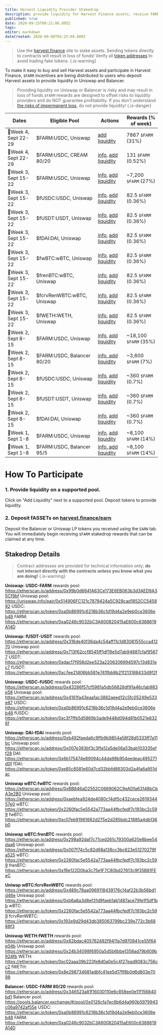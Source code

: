 ```yaml
---
title: Harvest Liquidity Provider Stakedrop
description: provide liquidity for Harvest Finance assets, receive FARM
published: true
date: 2020-09-25T09:21:06.895Z
tags: 
editor: markdown
dateCreated: 2020-09-08T04:25:04.809Z
---
```


> Use the [harvest.finance](https://harvest.finance) site to stake assets. Sending tokens directly to contracts will result in loss of funds! Verify all [token addresses](https://github.com/harvest-finance/harvest) to avoid trading fake tokens.
{.is-warning}

To make it easy to buy and sell Harvest assets and participate in Harvest Finance, `$FARM` incentives are being distributed to users who deposit Harvest assets to provide liquidity in Uniswap and Balancer.

> Providing liquidity on Uniswap or Balancer is risky and may result in loss of funds.`$FARM` rewards are designed to offset risks to liquidity providers and do NOT guarantee profitability. If you don't understand [the risks of impermanent loss](/faq#risks), do not provide liquidity!
{.is-danger}


| Dates  | Eligible Pool   | Actions | Rewards (% of week) |
|--------|-----------------|---------|---------|
| :tomato:Week 4, Sept 22-29 | $FARM:USDC, Uniswap | [add liquidity][cream-farm-add] | 7867 `$FARM` (31%)
| :tomato:Week 4, Sept 22-29 | $FARM:USDC, CREAM 80/20 | [info][uni-farm-info], [add liquidity][uni-farm-add] | 131 `$FARM` (0.52%)
| :avocado:Week 3, Sept 15-22 | $FARM:USDC, Uniswap              | [info][uni-farm-info], [add liquidity][uni-farm-add]               | ~7,200 `$FARM` (27%) |
| :avocado:Week 3, Sept 15-22 | $fUSDC:USDC, Uniswap             | [info][uni-fusdc-info], [add liquidity][uni-fusdc-add]             | 82.5 `$FARM` (0.36%) |
| :avocado:Week 3, Sept 15-22 | $fUSDT:USDT, Uniswap             | [info][uni-fusdt-info], [add liquidity][uni-fusdt-add]             | 82.5 `$FARM` (0.36%) |
| :avocado:Week 3, Sept 15-22 | $fDAI:DAI, Uniswap               | [info][uni-fdai-info], [add liquidity][uni-fdai-add]               | 82.5 `$FARM` (0.36%) |
| :avocado:Week 3, Sept 15-22 | $fwBTC:wBTC, Uniswap             | [info][uni-fwbtc-info], [add liquidity][uni-fwbtc-add]             | 82.5 `$FARM` (0.36%) |
| :avocado:Week 3, Sept 15-22 | $frenBTC:wBTC, Uniswap         | [info][uni-frenbtc-info], [add liquidity][uni-frenbtc-add]         | 82.5 `$FARM` (0.36%) |
| :avocado:Week 3, Sept 15-22 | $fcrvRenWBTC:wBTC, Uniswap | [info][uni-fcrvrenwbtc-info], [add liquidity][uni-fcrvrenwbtc-add] | 82.5 `$FARM` (0.36%) |
| :avocado:Week 3, Sept 15-22 | $fWETH:WETH, Uniswap | [info][uni-fweth-info], [add liquidity][uni-fweth-add] | 82.5 `$FARM` (0.36%)
| :pineapple:Week 2, Sept 8-15 | $FARM:USDC, Uniswap        | [info][uni-farm-info], [add liquidity][uni-farm-add]   | ~18,100 `$FARM` (35%) |
| :pineapple:Week 2, Sept 8-15 | $FARM:USDC, Balancer 80/20 | [info, add liquidity][bal-farm80-info]                 | ~3,600 `$FARM` (7%)   |
| :pineapple:Week 2, Sept 8-15 | $fUSDC:USDC, Uniswap       | [info][uni-fusdc-info], [add liquidity][uni-fusdc-add] | ~360 `$FARM` (0.7%) |
| :pineapple:Week 2, Sept 8-15 | $fUSDT:USDT, Uniswap       | [info][uni-fusdt-info], [add liquidity][uni-fusdt-add] | ~360 `$FARM` (0.7%) |
| :pineapple:Week 2, Sept 8-15 | $fDAI:DAI, Uniswap         | [info][uni-fdai-info], [add liquidity][uni-fdai-add]   | ~360 `$FARM` (0.7%) |
| :cherries:Week 1, Sept 1-8   | $FARM:USDC, Uniswap        | [info][uni-farm-info], [add liquidity][uni-farm-add]   | ~8,100 `$FARM` (14%)  |
| :cherries:Week 1, Sept 1-8   | $FARM:USDC, Balancer 95/5  | [info, add liquidity][bal-farm95-info]                 | ~8,100 `$FARM` (14%)  |


# How To Participate

### 1. Provide liquidity on a supported pool.

Click on "Add Liquidity" next to a supported pool. Deposit tokens to provide liquidity.



### 2. Deposit fASSETs on [harvest.finance/earn](https://harvest.finance/earn)

Deposit the Balancer or Uniswap LP tokens you received using the `EARN` tab. You will immediately begin receiving `$FARM` stakedrop rewards that can be claimed at any time.




## Stakedrop Details

> Contract addresses are provided for technical information only; **do not interact directly with the contracts unless you know what you are doing!**
{.is-warning}


  
**Uniswap: USDC-FARM**
rewards pool: 		https://etherscan.io/address/0x99b0d6641A63Ce173E6EB063b3d3AED9A35Cf9bf
Uniswap pool: 		https://uniswap.info/pair/0x514906FC121c7878424a5C928cad1852CC545892
  USDC:           https://etherscan.io/token/0xa0b86991c6218b36c1d19d4a2e9eb0ce3606eb48
  FARM:           https://etherscan.io/token/0xa0246c9032bC3A600820415aE600c6388619A14D

**Uniswap: fUSDT-USDT** 
rewards pool:     https://etherscan.io/address/0x316de40f36da4c54aff11c1d83081555cca41270
Uniswap pool:     https://etherscan.io/address/0x713f62ccf8545ff1df19e5d7ab94887cfaf95677
  USDT:           https://etherscan.io/token/0xdac17f958d2ee523a2206206994597c13d831ec7
  fUSDT:          https://etherscan.io/token/0xc7ee21406bb581e741fbb8b21f213188433d9f2f

**Uniswap: USDC-fUSDC**
rewards pool:     https://etherscan.io/address/0x43286f57cf5981a5db56828df91a46cfab983e58
Uniswap pool:     https://etherscan.io/address/0x4161fa43eaa1ac3882aeed12c5fc05249e533e67
  USDC:           https://etherscan.io/token/0xa0b86991c6218b36c1d19d4a2e9eb0ce3606eb48
  fUSDC:          https://etherscan.io/token/0xc3f7ffb5d5869b3ade9448d094d81b0521e8326f

**Uniswap: DAI-fDAI**
rewards pool:     https://etherscan.io/address/0xb492faeda6c9ffb9b9854a58f28d5333ff7a11bc
Uniswap pool:     https://etherscan.io/address/0x007e383bf3c3ffa12a5de06a53bab103335eff28
  DAI:            https://etherscan.io/token/0x6b175474e89094c44da98b954eedeac495271d0f
  fDAI:           https://etherscan.io/token/0xe85c8581e60d7cd32bbfd86303d2a4fa6a951dac
  
**Uniswap wBTC:fwBTC**
rewards pool: 		https://etherscan.io/address/0xBB846aD2552C0669062C9eADfa63148bCbA3e2B0
Uniswap pool: 		https://etherscan.io/address/0xaebfea924de4080c14df5c432cece261934457e0
	wBTC: 					https://etherscan.io/token/0x2260fac5e5542a773aa44fbcfedf7c193bc2c599
	fwBTC: 					https://etherscan.io/token/0xc07eb91961662d275e2d285bdc21885a4db136b0

**Uniswap wBTC:frenBTC**
rewards pool: 		https://etherscan.io/address/0x298a92daf7c71ced261c79300a620e8bee54daa6
Uniswap pool: 		https://etherscan.io/address/0x007f74c5c82d68a138cc3bc623e51270279fa525
	wBTC: 					https://etherscan.io/token/0x2260fac5e5542a773aa44fbcfedf7c193bc2c599
	frenBTC: 				https://etherscan.io/token/0xfBe122D0ba3c75e1F7C80bd27613c9f35B81FEeC


**Uniwap wBTC:fcrvRenWBTC**
rewards pool: 		https://etherscan.io/address/0x489c78aa0969118439176c14af22b3b56bd1d46e
Uniswap pool: 		https://etherscan.io/address/0xb6a6a3d8ef31d9faeb1ab1487ace79fe1f5df1bb
	wBTC: 					https://etherscan.io/token/0x2260fac5e5542a773aa44fbcfedf7c193bc2c599
	fcrvRenWBTC: 		https://etherscan.io/token/0x192e9d29d43db385063799bc239e772c3b6888f3

**Uniswap WETH:fWETH**
rewards pool:			https://etherscan.io/address/0x82bdac405762482f9411a7d970841ce55f64e04b
Uniswap pool:			https://etherscan.io/address/0x24b34098f6950a5d5b6bbe1358ad79b609b924fb
	WETH:						https://etherscan.io/token/0xc02aaa39b223fe8d0a0e5c4f27ead9083c756cc2
  fWETH:					https://etherscan.io/token/0x8e298734681adbfc41ee5d17ff8b0d6d803e7098

**Balancer: USDC-FARM 80/20**
rewards pool: 		https://etherscan.io/address/0x346523a81f16030110e6c858ee0e11f156840bd1
Balancer pool: 		https://pools.balancer.exchange/#/pool/0x0126cfa7ec6b6d4a960b5979943c06a9742af55e
  USDC:           https://etherscan.io/token/0xa0b86991c6218b36c1d19d4a2e9eb0ce3606eb48
  FARM:           https://etherscan.io/token/0xa0246c9032bC3A600820415aE600c6388619A14D


[uni-farm-es]: https://etherscan.io/address/0x514906FC121c7878424a5C928cad1852CC545892
[uni-fusdc-es]: https://etherscan.io/address/0x4161fa43eaa1ac3882aeed12c5fc05249e533e67
[uni-fusdt-es]: https://etherscan.io/address/0x713f62ccf8545ff1df19e5d7ab94887cfaf95677
[uni-fdai-es]: https://etherscan.io/address/0x007e383bf3c3ffa12a5de06a53bab103335eff28

[uni-farm-add]: https://app.uniswap.org/#/add/0xa0246c9032bc3a600820415ae600c6388619a14d/0xa0b86991c6218b36c1d19d4a2e9eb0ce3606eb48
[uni-fusdc-add]: https://app.uniswap.org/#/add/0xa0b86991c6218b36c1d19d4a2e9eb0ce3606eb48/0xc3f7ffb5d5869b3ade9448d094d81b0521e8326f
[uni-fusdt-add]: https://app.uniswap.org/#/add/0xdac17f958d2ee523a2206206994597c13d831ec7/0xc7ee21406bb581e741fbb8b21f213188433d9f2f
[uni-fdai-add]: https://app.uniswap.org/#/add/0x6b175474e89094c44da98b954eedeac495271d0f/0xe85c8581e60d7cd32bbfd86303d2a4fa6a951dac
[uni-fwbtc-add]: https://app.uniswap.org/#/add/0x2260fac5e5542a773aa44fbcfedf7c193bc2c599/0xc07eb91961662d275e2d285bdc21885a4db136b0
[uni-frenbtc-add]: https://app.uniswap.org/#/add/0x2260fac5e5542a773aa44fbcfedf7c193bc2c599/0xfbe122d0ba3c75e1f7c80bd27613c9f35b81feec
[uni-fcrvrenwbtc-add]: https://app.uniswap.org/#/add/0x2260fac5e5542a773aa44fbcfedf7c193bc2c599/0x192e9d29d43db385063799bc239e772c3b6888f3
[uni-fweth-add]: https://app.uniswap.org/#/add/ETH/0x8e298734681adbfc41ee5d17ff8b0d6d803e7098

[uni-farm-trade]: https://app.uniswap.org/#/swap?inputCurrency=0xa0b86991c6218b36c1d19d4a2e9eb0ce3606eb48&outputCurrency=0xa0246c9032bc3a600820415ae600c6388619a14d
[uni-fusdc-trade]: https://app.uniswap.org/#/swap?inputCurrency=0xa0b86991c6218b36c1d19d4a2e9eb0ce3606eb48&outputCurrency=0xc3f7ffb5d5869b3ade9448d094d81b0521e8326f
[uni-fusdt-trade]: https://app.uniswap.org/#/swap?inputCurrency=0xdac17f958d2ee523a2206206994597c13d831ec7&outputCurrency=0xc7ee21406bb581e741fbb8b21f213188433d9f2f
[uni-fdai-trade]:  https://app.uniswap.org/#/swap?inputCurrency=0x6b175474e89094c44da98b954eedeac495271d0f&outputCurrency=0xe85c8581e60d7cd32bbfd86303d2a4fa6a951dac

[uni-farm-info]: https://uniswap.info/pair/0x514906FC121c7878424a5C928cad1852CC545892
[uni-fusdc-info]: https://uniswap.info/pair/0x4161fa43eaa1ac3882aeed12c5fc05249e533e67
[uni-fusdt-info]: https://uniswap.info/pair/0x713f62ccf8545ff1df19e5d7ab94887cfaf95677
[uni-fdai-info]: https://uniswap.info/pair/0x007e383bf3c3ffa12a5de06a53bab103335eff28
[uni-fwbtc-info]: https://uniswap.info/pair/0xaebfeA924DE4080C14DF5C432cECe261934457E0
[uni-frenbtc-info]: https://uniswap.info/pair/0x007f74c5c82d68a138cc3bc623e51270279fa525
[uni-fcrvrenwbtc-info]: https://uniswap.info/pair/0xb6a6a3d8ef31d9faeb1ab1487ace79fe1f5df1bb
[uni-fweth-info]: https://uniswap.info/pair/0x24b34098F6950a5d5B6BbE1358AD79B609B924fB

[bal-farm95-info]: https://pools.balancer.exchange/#/pool/0x0395e4a17ff11d36dac9959f2d7c8eca10fe89c9
[bal-farm80-info]: https://pools.balancer.exchange/#/pool/0x0126cfa7ec6b6d4a960b5979943c06a9742af55e

[cream-farm-add]: https://app.cream.finance/pools/pool/0x655ad905dec61e4fb7d4840a1f450685801511b2







